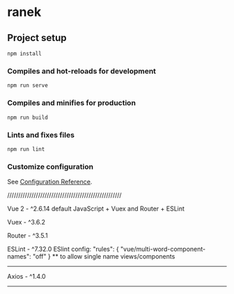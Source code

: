 # ranek

## Project setup
```
npm install
```

### Compiles and hot-reloads for development
```
npm run serve
```

### Compiles and minifies for production
```
npm run build
```

### Lints and fixes files
```
npm run lint
```

### Customize configuration
See [Configuration Reference](https://cli.vuejs.org/config/).



////////////////////////////////////////////////////

Vue 2 - ^2.6.14
default JavaScript + Vuex and Router + ESLint

Vuex - ^3.6.2

Router - ^3.5.1

ESLint - ^7.32.0
  ESlint config:
  "rules": {
    "vue/multi-word-component-names": "off"
  }
  ** to allow single name views/components

----------------------------------------------------

Axios - ^1.4.0

----------------------------------------------------
